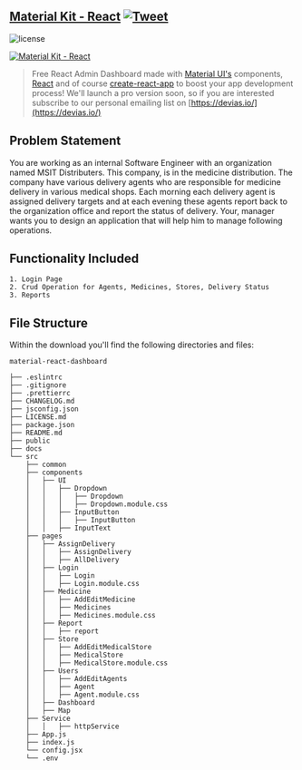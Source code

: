 ## [Material Kit - React](https://material-kit-react.devias.io/) [![Tweet](https://img.shields.io/twitter/url/http/shields.io.svg?style=social&logo=twitter)](https://twitter.com/intent/tweet?text=%F0%9F%9A%A8Devias%20Freebie%20Alert%20-%20An%20awesome%20ready-to-use%20register%20page%20made%20with%20%23material%20%23react%0D%0Ahttps%3A%2F%2Fdevias.io%20%23createreactapp%20%23devias%20%23material%20%23freebie%20%40devias-io)

![license](https://img.shields.io/badge/license-MIT-blue.svg)

[![Material Kit - React](https://s3.eu-west-2.amazonaws.com/devias/products/react-material-dashboard/react-material-free-xl.jpg)](https://react-material-dashboard.devias.io/)

> Free React Admin Dashboard made with [Material UI's](https://material-ui.com/?ref=devias-io) components, [React](https://reactjs.org/?ref=devias-io) and of course [create-react-app](https://facebook.github.io/create-react-app/?ref=devias-io) to boost your app development process! We'll launch a pro version soon, so if you are interested subscribe to our personal emailing list on [https://devias.io/](https://devias.io/)

## Problem Statement

You are working as an internal Software Engineer with an organization named MSIT Distributers. This company, is in the medicine distribution. The company have various delivery agents who are responsible for medicine delivery in various medical shops. Each morning each delivery agent is assigned delivery targets and at each evening these agents report back to the organization office and report the status of delivery. Your, manager wants you to design an application that will help him to manage following operations.

## Functionality Included
	1. Login Page
	2. Crud Operation for Agents, Medicines, Stores, Delivery Status
	3. Reports
	
## File Structure

Within the download you'll find the following directories and files:

```
material-react-dashboard

├── .eslintrc
├── .gitignore
├── .prettierrc
├── CHANGELOG.md
├── jsconfig.json
├── LICENSE.md
├── package.json
├── README.md
├── public
├── docs
└── src
	├── common
	├── components
	│	├── UI
	│	│	├── Dropdown
	│	│	│	├── Dropdown
	│	│	│	├── Dropdown.module.css
	│	│	├── InputButton
	│	│	│	├── InputButton
	│	│	├── InputText
	├── pages
	│	├── AssignDelivery
	│	│	├── AssignDelivery
	│	│	├── AllDelivery
	│	├── Login
	│	│	├── Login
	│	│	├── Login.module.css
	│	├── Medicine
	│	│	├── AddEditMedicine
	│	│	├── Medicines
	│	│	├── Medicines.module.css
	│	├── Report
	│	│	├── report
	│	├── Store
	│	│	├── AddEditMedicalStore
	│	│	├── MedicalStore
	│	│	├── MedicalStore.module.css
	│	├── Users
	│	│	├── AddEditAgents
	│	│	├── Agent
	│	│	├── Agent.module.css
	│	├── Dashboard
	│	├── Map
	├── Service
	│	│	├── httpService
	├── App.js
	├── index.js
	└── config.jsx
	└── .env	
```

